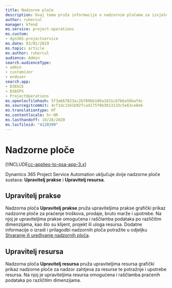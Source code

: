 ```yaml
---
title: Nadzorne ploče
description: Ovaj tema pruža informacije o nadzornim pločama za izvješćivanje koje su uključene u Dynamics 365 Project Service Automation.
author: ruhercul
manager: kfend
ms.service: project-operations
ms.custom:
- dyn365-projectservice
ms.date: 03/01/2019
ms.topic: article
ms.author: ruhercul
audience: Admin
search.audienceType:
- admin
- customizer
- enduser
search.app:
- D365CE
- D365PS
- ProjectOperations
ms.openlocfilehash: 5f3a667823ac2b789bb106a1831cb7b6a56baf4c
ms.sourcegitcommit: 4cf1dc1561b92fca4175f0b3813133c5e63ce8e6
ms.translationtype: HT
ms.contentlocale: hr-HR
ms.lasthandoff: 10/28/2020
ms.locfileid: "4120399"
---
```

# <a name="dashboards"></a>Nadzorne ploče

[!INCLUDE[cc-applies-to-psa-app-3.x](../includes/cc-applies-to-psa-app-3x.md)]

Dynamics 365 Project Service Automation uključuje dvije nadzorne ploče sustava: **Upravitelj prakse** i **Upravitelj resursa**.

## <a name="practice-manager"></a>Upravitelj prakse 

Nadzorna ploča **Upravitelj prakse** pruža upraviteljima prakse grafički prikaz nadzorne ploče za praćenje troškova, prodaje, bruto marže i upotrebe. Na njoj je upraviteljima prakse omogućena i raščlamba podataka po različitim dimenzijama, kao što su klijent, projekt ili uloga resursa. Dodatne informacije o izradi i prilagodbi nadzornih ploča potražite u odjeljku [Stvaranje ili uređivanje nadzornih ploča](https://docs.microsoft.com/dynamics365/customerengagement/on-premises/customize/create-edit-dashboards).

## <a name="resource-manager"></a>Upravitelj resursa 

Nadzorna ploča **Upravitelj resursa** pruža upraviteljima resursa grafički prikaz nadzorne ploče za nadzor zahtjeva za resurse te potražnje i upotrebe resursa. Na njoj je upraviteljima resursa omogućena i raščlamba praćenih podataka po različitim dimenzijama.
